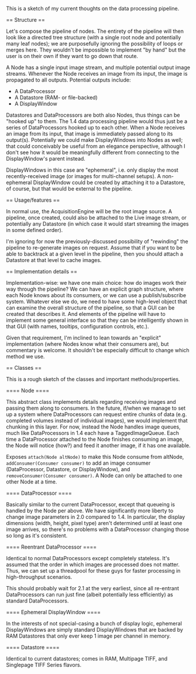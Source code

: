This is a sketch of my current thoughts on the data processing pipeline.

== Structure ==

Let's compose the pipeline of nodes. The entirety of the pipeline will then look like a directed tree structure (with a single root node and potentially many leaf nodes); we are purposefully ignoring the possibility of loops or merges here. They wouldn't be impossible to implement "by hand" but the user is on their own if they want to go down that route.

A Node has a single input image stream, and multiple potential output image streams. Whenever the Node receives an image from its input, the image is propagated to all outputs. Potential outputs include:

* A DataProcessor
* A Datastore (RAM- or file-backed)
* A DisplayWindow

Datastores and DataProcessors are both also Nodes, thus things can be "hooked up" to them. The 1.4 data processing pipeline would thus just be a series of DataProcessors hooked up to each other. When a Node receives an image from its input, that image is immediately passed along to its output(s). Potentially we could make DisplayWindows into Nodes as well; that could conceivably be useful from an elegance perspective, although I don't see how it would be meaningfully different from connecting to the DisplayWindow's parent instead.

DisplayWindows in this case are "ephemeral", i.e. only display the most recently-received image (or images for multi-channel setups). A non-ephemeral DisplayWindow could be created by attaching it to a Datastore, of course, but that would be external to the pipeline.

== Usage/features ==

In normal use, the AcquisitionEngine will be the root image source. A pipeline, once created, could also be attached to the Live image stream, or potentially any Datastore (in which case it would start streaming the images in some defined order).

I'm ignoring for now the previously-discussed possibility of "rewinding" the pipeline to re-generate images on request. Assume that if you want to be able to backtrack at a given level in the pipeline, then you should attach a Datastore at that level to cache images.

== Implementation details ==

Implementation-wise: we have one main choice: how do images work their way through the pipeline? We can have an explicit graph structure, where each Node knows about its consumers, or we can use a publish/subscribe system. Whatever else we do, we need to have some high-level object that can examine the overall structure of the pipeline, so that a GUI can be created that describes it. And elements of the pipeline will have to implement some general interface so that they can be intelligently shown in that GUI (with names, tooltips, configuration controls, etc.).

Given that requirement, I'm inclined to lean towards an "explicit" implementation (where Nodes know what their consumers are), but commentary is welcome. It shouldn't be especially difficult to change which method we use.

== Classes ==

This is a rough sketch of the classes and important methods/properties.

==== Node ====

This abstract class implements details regarding receiving images and passing them along to consumers. In the future, if/when we manage to set up a system where DataProcessors can request entire chunks of data (e.g. completed volumes instead of individual images), we would implement that chunking in this layer. For now, instead the Node handles image queues, much like DataProcessors in 1.4 each have a TaggedImageQueue. Each time a DataProcessor attached to the Node finishes consuming an image, the Node will notice (how?) and feed it another image, if it has one available.

Exposes <code>attach(Node altNode)</code> to make this Node consume from altNode, <code>addConsumer(Consumer consumer)</code> to add an image consumer (DataProcessor, Datastore, or DisplayWindow), and <code>removeConsumer(Consumer consumer)</code>. A Node can only be attached to one other Node at a time.

==== DataProcessor ====

Basically similar to the current DataProcessor, except that queueing is handled by the Node per above. We have significantly more liberty to change image parameters in 2.0 compared to 1.4. In particular, the display dimensions (width, height, pixel type) aren't determined until at least one image arrives, so there's no problems with a DataProcessor changing those so long as it's consistent. 

==== Reentrant DataProcessor ====

Identical to normal DataProcessors except completely stateless. It's assumed that the order in which images are processed does not matter. Thus, we can set up a threadpool for these guys for faster processing in high-throughput scenarios.

This should probably wait for 2.1 at the very earliest, since all re-entrant DataProcessors can run just fine (albeit potentially less efficiently) as standard DataProcessors.

==== Ephemeral DisplayWindow ====

In the interests of not special-casing a bunch of display logic, ephemeral DisplayWindows are simply standard DisplayWindows that are backed by RAM Datastores that only ever keep 1 image per channel in memory. 

==== Datastore ====

Identical to current datastores; comes in RAM, Multipage TIFF, and Singlepage TIFF Series flavors.
